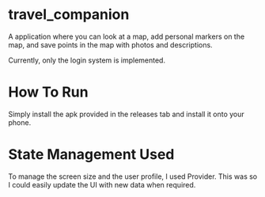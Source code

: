 # travel_companion

A application where you can look at a map, add personal markers on the map, and save points in the map with photos and descriptions.

Currently, only the login system is implemented.

# How To Run
Simply install the apk provided in the releases tab and install it onto your phone.

# State Management Used
To manage the screen size and the user profile, I used Provider. This was so I could easily update the UI with new data when required.

